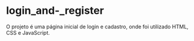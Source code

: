 # login_and-_register
O projeto é uma página inicial de login e cadastro, onde foi utilizado HTML, CSS e JavaScript.
